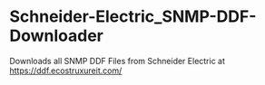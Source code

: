# Schneider-Electric_SNMP-DDF-Downloader
Downloads all SNMP DDF Files from Schneider Electric at https://ddf.ecostruxureit.com/
